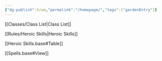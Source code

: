 ```yaml
---
{"dg-publish":true,"permalink":"/homepage/","tags":["gardenEntry"]}
---
```



[[Classes/Class List\|Class List]]

[[Rules/Heroic Skills\|Heroic Skills]]

[[Heroic Skills.base#Table]]

[[Spells.base#View]]
